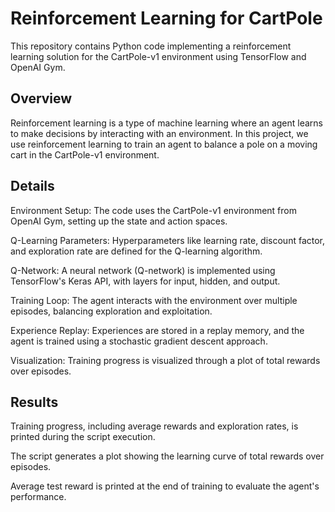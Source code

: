 # Reinforcement Learning for CartPole

This repository contains Python code implementing a reinforcement learning solution for the CartPole-v1 environment using TensorFlow and OpenAI Gym.

## Overview

Reinforcement learning is a type of machine learning where an agent learns to make decisions by interacting with an environment. In this project, we use reinforcement learning to train an agent to balance a pole on a moving cart in the CartPole-v1 environment.

## Details

Environment Setup: The code uses the CartPole-v1 environment from OpenAI Gym, setting up the state and action spaces.

Q-Learning Parameters: Hyperparameters like learning rate, discount factor, and exploration rate are defined for the Q-learning algorithm.

Q-Network: A neural network (Q-network) is implemented using TensorFlow's Keras API, with layers for input, hidden, and output.

Training Loop: The agent interacts with the environment over multiple episodes, balancing exploration and exploitation.

Experience Replay: Experiences are stored in a replay memory, and the agent is trained using a stochastic gradient descent approach.

Visualization: Training progress is visualized through a plot of total rewards over episodes.

## Results
Training progress, including average rewards and exploration rates, is printed during the script execution.

The script generates a plot showing the learning curve of total rewards over episodes.

Average test reward is printed at the end of training to evaluate the agent's performance.
